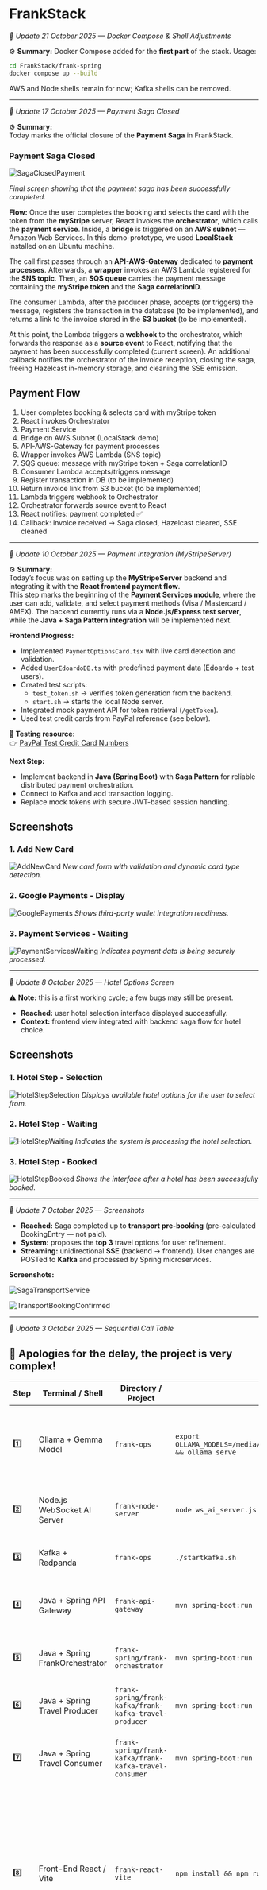 # FrankStack

*📅 Update 21 October 2025 — Docker Compose & Shell Adjustments*

⚙️ **Summary:**
Docker Compose added for the **first part** of the stack. Usage:

```bash
cd FrankStack/frank-spring
docker compose up --build
```

AWS and Node shells remain for now; Kafka shells can be removed.

---

*📅 Update 17 October 2025 — Payment Saga Closed*

⚙️ **Summary:**  
Today marks the official closure of the **Payment Saga** in FrankStack.

### Payment Saga Closed

![SagaClosedPayment](screenshots/Saga_closed_payment_screen_2025_10_17.png)

*Final screen showing that the payment saga has been successfully completed.*

**Flow:**
Once the user completes the booking and selects the card with the token from the **myStripe** server, React invokes the **orchestrator**, which calls the **payment service**. Inside, a **bridge** is triggered on an **AWS subnet** — Amazon Web Services. In this demo-prototype, we used **LocalStack** installed on an Ubuntu machine.  

The call first passes through an **API-AWS-Gateway** dedicated to **payment processes**. Afterwards, a **wrapper** invokes an AWS Lambda registered for the **SNS topic**. Then, an **SQS queue** carries the payment message containing the **myStripe token** and the **Saga correlationID**.  

The consumer Lambda, after the producer phase, accepts (or triggers) the message, registers the transaction in the database (to be implemented), and returns a link to the invoice stored in the **S3 bucket** (to be implemented).  

At this point, the Lambda triggers a **webhook** to the orchestrator, which forwards the response as a **source event** to React, notifying that the payment has been successfully completed (current screen). An additional callback notifies the orchestrator of the invoice reception, closing the saga, freeing Hazelcast in-memory storage, and cleaning the SSE emission.

## Payment Flow

1. User completes booking & selects card with myStripe token
2. React invokes Orchestrator
3. Payment Service
4. Bridge on AWS Subnet (LocalStack demo)
5. API-AWS-Gateway for payment processes
6. Wrapper invokes AWS Lambda (SNS topic)
7. SQS queue: message with myStripe token + Saga correlationID
8. Consumer Lambda accepts/triggers message
9. Register transaction in DB (to be implemented)
10. Return invoice link from S3 bucket (to be implemented)
11. Lambda triggers webhook to Orchestrator
12. Orchestrator forwards source event to React
13. React notifies: payment completed ✅
14. Callback: invoice received → Saga closed, Hazelcast cleared, SSE cleaned

---

*📅 Update 10 October 2025 — Payment Integration (MyStripeServer)*

⚙️ **Summary:**  
Today’s focus was on setting up the **MyStripeServer** backend and integrating it with the **React frontend payment flow**.  
This step marks the beginning of the **Payment Services module**, where the user can add, validate, and select payment methods (Visa / Mastercard / AMEX).
The backend currently runs via a **Node.js/Express test server**, while the **Java + Saga Pattern integration** will be implemented next.

**Frontend Progress:**
- Implemented `PaymentOptionsCard.tsx` with live card detection and validation.
- Added `UserEdoardoDB.ts` with predefined payment data (Edoardo + test users).
- Created test scripts:
  - `test_token.sh` → verifies token generation from the backend.
  - `start.sh` → starts the local Node server.
- Integrated mock payment API for token retrieval (`/getToken`).
- Used test credit cards from PayPal reference (see below).

🔗 **Testing resource:**  
👉 [PayPal Test Credit Card Numbers](https://www.paypalobjects.com/en_GB/vhelp/paypalmanager_help/credit_card_numbers.htm)

**Next Step:**
- Implement backend in **Java (Spring Boot)** with **Saga Pattern** for reliable distributed payment orchestration.
- Connect to Kafka and add transaction logging.
- Replace mock tokens with secure JWT-based session handling.

## Screenshots

### 1. Add New Card
![AddNewCard](screenshots/AddNewCard.png)
*New card form with validation and dynamic card type detection.*

### 2. Google Payments - Display
![GooglePayments](screenshots/GooglePayments.png)
*Shows third-party wallet integration readiness.*

### 3. Payment Services - Waiting
![PaymentServicesWaiting](screenshots/PaymentServicesWaiting.png)
*Indicates payment data is being securely processed.*

---

*📅 Update 8 October 2025 — Hotel Options Screen*

⚠️ **Note:** this is a first working cycle; a few bugs may still be present.

* **Reached:** user hotel selection interface displayed successfully.
* **Context:** frontend view integrated with backend saga flow for hotel choice.

## Screenshots

### 1. Hotel Step - Selection
![HotelStepSelection](screenshots/HotelStepSelection.png)
*Displays available hotel options for the user to select from.*

### 2. Hotel Step - Waiting
![HotelStepWaiting](screenshots/HotelStepWaiting.png)
*Indicates the system is processing the hotel selection.*

### 3. Hotel Step - Booked
![HotelStepBooked](screenshots/HotelStepBooked.png)
*Shows the interface after a hotel has been successfully booked.*

---

*📅 Update 7 October 2025 — Screenshots*

* **Reached:** Saga completed up to **transport pre-booking** (pre-calculated BookingEntry — not paid).
* **System:** proposes the **top 3** travel options for user refinement.
* **Streaming:** unidirectional **SSE** (backend → frontend). User changes are POSTed to **Kafka** and processed by Spring microservices.

**Screenshots:**

![SagaTransportService](screenshots/SagaTransportService.png)

![TransportBookingConfirmed](screenshots/TransportBookingConfirmed.png)

---

*📅 Update 3 October 2025 — Sequential Call Table*

## 🙏 Apologies for the delay, the project is very complex!

| Step | Terminal / Shell              | Directory / Project                                    | Command                                                                          | Notes                                                                                 |
| ---- | ----------------------------- | ------------------------------------------------------ | -------------------------------------------------------------------------------- | ------------------------------------------------------------------------------------- |
| 1️⃣  | Ollama + Gemma Model          | `frank-ops`                                            | `export OLLAMA_MODELS=/media/edoardo/data2/ollama_models/models && ollama serve` | Make sure `gemma2:9b-instruct-q4_0` is fully downloaded (registry, blobs, manifests). |
| 2️⃣  | Node.js WebSocket AI Server   | `frank-node-server`                                    | `node ws_ai_server.js`                                                           | Node backend that handles communication between React and AI.                         |
| 3️⃣  | Kafka + Redpanda              | `frank-ops`                                            | `./startkafka.sh`                                                                | Verify Docker images (`docker images`) before starting.                               |
| 4️⃣  | Java + Spring API Gateway     | `frank-api-gateway`                                    | `mvn spring-boot:run`                                                            | Check Maven and Java versions (`mvn -v` and `java -version`).                         |
| 5️⃣  | Java + Spring FrankOrchestrator | `frank-spring/frank-orchestrator`                     | `mvn spring-boot:run`                                                            | Orchestrates saga pattern, SSE, and external service calls.                            |
| 6️⃣  | Java + Spring Travel Producer | `frank-spring/frank-kafka/frank-kafka-travel-producer` | `mvn spring-boot:run`                                                            | Produces Kafka events for the booking flow.                                           |
| 7️⃣  | Java + Spring Travel Consumer | `frank-spring/frank-kafka/frank-kafka-travel-consumer` | `mvn spring-boot:run`                                                            | Consumes Kafka events, updates saga in Hazelcast, and sends SSE to front-end.         |
| 8️⃣  | Front-End React / Vite        | `frank-react-vite`                                     | `npm install && npm run dev`                                                     | First time: install dependencies. Open browser at the URL provided by Vite. Say hi to FrankStack AI to test connections. Then try phrases like `"I want a business trip to Paris!"` to verify end-to-end pipeline. |

### Operational Notes:

- Open terminals in the listed order to avoid connection issues between services.
- Keep at least 6 terminals open to cover all active components.
- This order ensures Node.js, Spring API Gateway, and Ollama are ready before triggering Kafka and the booking saga.
- Paths are relative to the root ~/Java/FrankStack/.
- This table serves as a daily operational reminder to run the full AI + orchestration booking pipeline end-to-end.

---

### FrankStack AI Quick Test Scenario

### ⚡ Prerequisites
- NVIDIA GPU with **8 GB VRAM** (if your machine allows)  
- **CUDA drivers** installed locally

### Step 1: Start Small

Test your system with a simple input to verify connections:

    "I want a business trip to Paris!"

Then add details as separate inputs, for example:

    "departure tomorrow, return next Monday,"

### Step 2: Full Scenario (if machine can handle it)

Execute the full request in one go:

    "I want a business trip to Paris! Budget 1000€, 2 people, departure tomorrow, return next Monday, 2 suitcases, travel by train, 4-star hotel."

> Tip: Start small to ensure the AI responds without timeouts, then use the full scenario if your system is powerful enough.

---

**Expected Behavior:**  

- SSE streaming shows real-time updates of saga execution  
- Booking context stored in Hazelcast and retrieved correctly  
- Node.js server communicates with Ollama AI backend  
- React front-end receives structured JSON response  
- AI returns a complete travel plan matching user request

---

*Updated: 30 September 2025*

---

## 👋 Greetings & Apology

First of all, apologies to all HRs and colleagues for the delay in updates. I was unwell and had to deal with some personal health issues.

**Greetings of this evening and happy Autumn (Fall)! 🍂**

---

## 🏁 Milestone Epilogue

Today marks a significant milestone in the **FrankStack journey**. After starting the Gemma AI integration with Ollama, we have begun implementing the **backend booking process** in Spring Boot. The journey is just beginning, and we are embarking on a **very ambitious and long path** toward a full end-to-end travel AI assistant.

---

## ✨ Recent Additions

- **Hazelcast storage**: in-memory data storage for saga management
- **CORS configuration** for **WebFlux Reactive** applications
- **API Gateway**: routes requests to microservices efficiently
- **Server-Sent Events (SSE)**: implemented for **two-phase saga pattern**
  - Step 1: `POST` to create saga and store context in Hazelcast
  - Step 2: `GET /stream` retrieves JSON results from in-memory DB
- ✅ Note: Redis was **not used** to reduce memory footprint and avoid heavy configuration
- Project currently expects **at least 8 shells open**:
  1. Ollama
  2. Node.js server
  3. React/Vite client
  4. API Gateway
  5. Orchestrator SSE microservice
  6. Kubernetes / Kafka
  7. Search & Booking microservice
  8. Payment microservice

> This is the **current structure**, which may evolve during development. 🙏

---

## 🛠 Instructions for Developers

1. Start **Frank API Gateway**: `frank-spring/frank-api-gateway`
2. Start **Frank Orchestrator**: `frank-spring/frank-orchestrator`
3. Launch **Ollama**, setting environment variables for external models
4. Start **Frank Node Server**
5. Start **Frank React Vite Client**

**Notes:**
- Works on NVIDIA 2070 with 8 GB GPU, but can be tight
- CUDA must be configured locally; otherwise CPU overload may occur
- VLLM and llama.cpp are avoided due to library conflicts on my Ubuntu
- Full test scenario example:
  `"I want a business trip to Paris! Budget 1000, 2 people, departure tomorrow morning, return next Monday, 2 suitcases, travel by train, 4-star hotel."`
- Configured for **Gemma 9B model**; may hit overhead or timeout if GPU/RAM is limited. Start with simple phrases like `"Hi!"` or `"I want to go to Paris!"`

---

*Updated: 6 September 2025*

## 🎉 Today's Progress (short)

After countless trials, frustrations, and testing multiple models on an 8 GB CUDA VRAM laptop, we finally reached a **stable version** of the AI interaction pipeline.

* AI snapshot validation & form completeness checks implemented
* Structured printing of all travel form fields
* Integration of Italian-language test scenario for end-to-end verification
* Consistent behavior across multiple test runs

---

### 📋 Booking Process Demo (Italian scenario)

**User question (Italian, for demo purposes):**
`Voglio fare un viaggio per Parigi! Budget 1000, siamo in 2 persone. Partenza domani mattina, ritorno lunedì prossimo. Valigie 2. Mezzo di trasporto: treno. Pernottamento in hotel a 4 stelle. 😊`

**AI response:**
`Processo di prenotazione avviato, attendere prego...`

**📋 Travel Data:**

```
- Departure: Cinisello Balsamo
- Destination: Parigi
- Departure Date: Sun Sep 7 2025 00:00
- Return Date: Wed Sep 10 2025 00:00
- Duration of Stay (days): 3
- Travel Mode: treno
- Budget: 1000
- People: 2
- Hotel Stars: 4
- Luggages: 2
```

**Screenshot reference:**  
![Booking process started](screenshots/Booking_process_started_06_09_2025.png)

### 📦 Available Models (8 GB VRAM CUDA)

```
gemma2:9b-instruct-q4_0                   5.4 GB  
phi4-mini-reasoning:latest                3.2 GB  
llama3.2:1b                               1.3 GB  
qwen2.5:3b                                1.9 GB  
mistral:7b-instruct-v0.2-q4_0             4.1 GB  
adrienbrault/nous-hermes2pro:Q4_0-json    4.1 GB  
gpt-oss:20b                               13 GB  
```

**Screenshot reference:**

![Ollama model list](screenshots/ollama_list%202025-09-06%2022-40-40.png)

---

*Updated: 29 August 2025*

---

## 🎉 Today's Progress (short)

We made focused progress today:

- Automatic browser-based location detection (GPS).
- Weather integration tied to detected location.
- Session persistence with **Zustand** (stores user session + AI context).
- Built and tested a structured JSON model for AI interactions; parsing pipeline validated.
- Many iterative tests and fixes on the AI prompt / response flow.

---

## 📸 Screenshots & Demo (first impression)

Take a quick look at the AI in action. Edoardo asks the assistant for a trip to Paris — question on the left, AI answer on the right.

| Question | Answer |
|----------|--------|
| ![Question](screenshots/Question%202025-08-29%2023-02-31.png) | ![Answer](screenshots/Answer%202025-08-29%2023-03-12.png) |

> **User sample:** `Hi! I'd like to take a trip to Paris! 😊`
> **Assistant (sample):** `Sure Edoardo, could you please let me know ...` (requesting missing fields)

---

## Welcome

**FrankStack** takes inspiration from *Frankenstein*: the monster built from multiple parts becomes a metaphor for a **fullstack project** that integrates all layers of development, from front-end to DevOps. The name also symbolizes the ambition of the project: creating an **end-to-end AI travel agent**, complete, modular, and orchestrated, like a multi-component robot that simulates a real travel booking cycle.

The project was bootstrapped using **Vite**, providing a fast and modern setup for React + TypeScript.

The integrated AI assistant is called:

```
🤖 FrankStack AI Assistant
```

It can answer questions, guide the user, and interact with simulated booking systems.

User session data (chat history, user name, API key) is stored in memory using **Zustand**, allowing persistent state across components during a session.

---

## Ambitious Goal

The challenging goal is to create an **AI travel agent** that:

* Handles a complete booking using the **saga pattern**, with a choreography of API calls
* Interacts with backend services on **AWS Cloud**
* Covers all layers of the stack: React front-end, Spring Boot API, AI, orchestration

### Our Mission:

We want the AI to organize a travel experience like:

> Organize and book a full travel experience for 2 people to Paris to visit the Eiffel Tower, duration 4 days, maximum budget 1500€, 3-star hotel, departing from Milan starting tomorrow, weather permitting, 1 suitcase, and airport-to-hotel shuttle/taxi included.

The AI will analyze the request and return a structured JSON | YAML ready for API booking calls.

> **Note:** the project is still in progress and not yet finished.

---

## React Project Structure

📁 **src/**

* 📁 **components/** – all React components (Header, InputBar, MessageList, MessageBubble, DebugPanel, Button)
* 📁 **hooks/** – custom hooks (`useWeather`, `useServerHealth`, `useAI`)
* 📁 **pages/** – main pages (`Chat.tsx`, `Home.tsx`)
* 📁 **store/** – **Zustand store** (`useAuthStore.ts`) for user session management
* 📁 **types/** – shared TypeScript types (`chat.ts`)
* 📁 **utils/** – utility functions (`contextBuilder.ts`, `datetime.ts`, `weatherCodes.ts`)
* index.css – global styles
* App.tsx – root React component
* main.tsx – entry point

---

## Pipeline Overview

```text
[React Front-End (Vite)] 
      │
      ▼
[Zustand Store: user session, API key, chat state]
      │
      ▼
[Spring Boot API / Node Server] <─┐
      │                          │
      ▼                          │
[Ollama AI GPT-OSS 20B]           │
      │                          │
      ▼                          │
[Saga Pattern / Choreography of API Calls] 
      │
      ▼
[AWS Cloud Services / Orchestration]
      │
      ▼
[User Receives Complete Travel Booking]
```

* Front-end sends requests via React UI
* **Zustand store** keeps track of the user session and chat state
* API handles communication with AI and cloud services
* AI interprets user input and returns structured JSON | YAML
* Saga pattern executes chained booking actions
* AWS orchestrates services ensuring end-to-end flow

---

## User Session Management with Zustand

```text
[User Input / Chat Component] 
        │
        ▼
[Zustand Store: useAuthStore] 
   ├─ currentUser: "Edoardo"
   ├─ apiKey: "********"
   ├─ chatMessages: [...]
   └─ other session state
        │
        ▼
[All React Components] 
(Header, InputBar, MessageList, DebugPanel)
        │
        ▼
[UI Updates in Real-Time]
```

* The **Zustand store** acts as a centralized memory for the session.
* Components subscribe to store state and automatically re-render when relevant data changes.
* Allows persistent user session across multiple UI components **without prop drilling**.
* Similar concept to Redux, but lightweight and easier to use for small-to-medium fullstack projects.

---

## Getting Started (3 Terminals)

FrankStack covers **the full stack**: Front-end, Back-end, AI + Orchestration.
To run correctly, **use three separate terminals**.

---

### 1️⃣ Front-End (React / Vite)

```bash
cd ~/Java/FrankStack/frank-react-vite
./start.sh  # installs dependencies and runs the front-end at http://localhost:5173
```

### 2️⃣ Back-End (Node / Spring Boot API)

```bash
cd ~/Java/FrankStack/frank-node-server
npm install      # install all dependencies
node server.js   # start the Node server
```

⚠️ Make sure Ollama is available before starting the server, otherwise AI calls will fail.

### 3️⃣ DevOps / AI (Ollama + LocalStack)

```bash
cd ~/Java/FrankStack/frank-ops
./startaws.sh     # start LocalStack
./startollama.sh  # start Ollama container with models
```

> This terminal handles external services: Ollama for AI and LocalStack to simulate AWS.

---

## Tech Stack

* **Front-end:** React + TypeScript + TailwindCSS + **Vite**
* **State management:** **Zustand** (user session)
* **AI:** Ollama with GPT-OSS 20B
* **Back-end:** Spring Boot API / Node server orchestrated on AWS
* **DevOps:** cloud orchestration, end-to-end API call management
* **Debug & Logs:** real-time debug panel

---

## Contribution

FrankStack is an end-to-end demo of **fullstack AI orchestration**.
Every part of the stack is observable and editable, using **Scrum methodology**, showcasing modern development practices.

---
